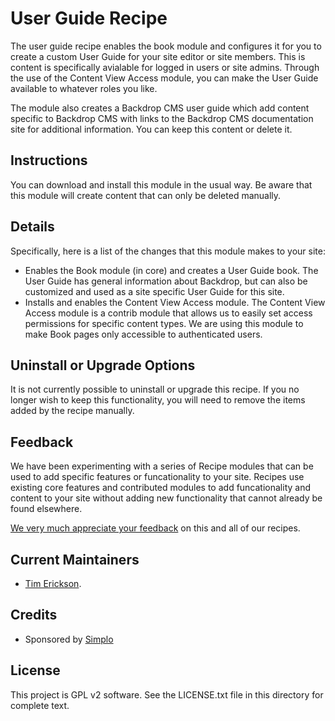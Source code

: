 # User Guide Recipe

The user guide recipe enables the book module and configures it for you to create a custom User Guide for your site editor or site members. This is content is specifically avialable for logged in users or site admins. Through the use of the Content View Access module, you can make the User Guide available to whatever roles you like. 

The module also creates a Backdrop CMS user guide which add content specific to Backdrop CMS with links to the Backdrop CMS documentation site for additional information. You can keep this content or delete it.

## Instructions

You can download and install this module in the usual way. Be aware that this module will create content that can only be deleted manually.

## Details

Specifically, here is a list of the changes that this module makes to your site:

- Enables the Book module (in core) and creates a User Guide book. The User Guide has general information about Backdrop, but can also be customized and used as a site specific User Guide for this site. 
- Installs and enables the Content View Access module. The Content View Access module is a contrib module that allows us to easily set access permissions for specific content types. We are using this module to make Book pages only accessible to authenticated users.

## Uninstall or Upgrade Options

It is not currently possible to uninstall or upgrade this recipe.
If you no longer wish to keep this functionality, you will need 
to remove the items added by the recipe manually.

## Feedback

We have been experimenting with a series of Recipe modules that can be used to add specific features or funcationality to your site. Recipes use existing core features and contributed modules to add funcationality and content to your site without adding new functionality that cannot already be found elsewhere.

[We very much appreciate your feedback](https://github.com/backdrop-contrib/user_guide_recipe/issues/1) on this and all of our recipes. 

## Current Maintainers

- [Tim Erickson](https://github.com/stpaultim).

## Credits

- Sponsored by [Simplo](https://www.simplo.site)

## License

This project is GPL v2 software. 
See the LICENSE.txt file in this directory for complete text.
